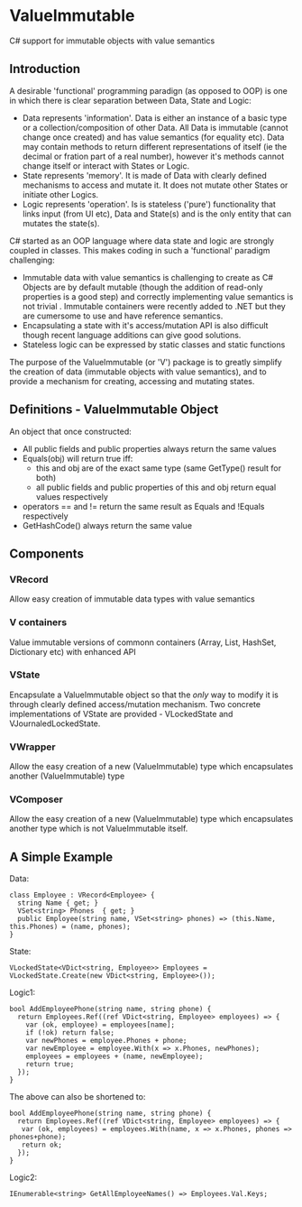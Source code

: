 # ValueImmutable
C# support for immutable objects with value semantics

## Introduction

A desirable 'functional' programming paradign (as opposed to OOP) is one in which there is clear separation between Data, State and Logic:
- Data represents 'information'. Data is either an instance of a basic type or a collection/composition of other Data. All Data is immutable (cannot change once created) and has value semantics (for equality etc). Data may contain methods to return different representations of itself (ie the decimal or fration part of a real number), however it's methods cannot change itself or interact with States or Logic.
- State represents 'memory'. It is made of Data with clearly defined mechanisms to access and mutate it. It does not mutate other States or initiate other Logics. 
- Logic represents 'operation'. Is is stateless ('pure') functionality that links input (from UI etc), Data and State(s) and is the only entity that can mutates the state(s).

C# started as an OOP language where data state and logic are strongly coupled in classes. This makes coding in such a 'functional' paradigm challenging:
- Immutable data with value semantics is challenging to create as C# Objects are by default mutable (though the addition of read-only properties is a good step) and correctly implementing value semantics is not trivial . Immutable containers were recently added to .NET but they are cumersome to use and have reference semantics. 
- Encapsulating a state with it's access/mutation API is also difficult though recent language additions can give good solutions.
- Stateless logic can be expressed by static classes and static functions

The purpose of the ValueImmutable (or 'V') package is to greatly simplify the creation of data (immutable objects with value semantics), and to provide a mechanism for creating, accessing and mutating states.

## Definitions - ValueImmutable Object

An object that once constructed:

- All public fields and public properties always return the same values
- Equals(obj) will return true iff:
   - this and obj are of the exact same type (same GetType() result for both)
   - all public fields and public properties of this and obj return equal values respectively
- operators == and != return the same result as Equals and !Equals respectively
- GetHashCode() always return the same value

## Components

### VRecord 

Allow easy creation of immutable data types with value semantics

### V containers

Value immutable versions of commonn containers (Array, List, HashSet, Dictionary etc) with enhanced API

### VState

Encapsulate a ValueImmutable object so that the _only_ way to modify it is through clearly defined access/mutation mechanism. Two concrete implementations of VState are provided - VLockedState and VJournaledLockedState.

### VWrapper

Allow the easy creation of a new (ValueImmutable) type which encapsulates another (ValueImmutable) type 

### VComposer

Allow the easy creation of a new (ValueImmutable) type which encapsulates another type which is not ValueImmutable itself.  


## A Simple Example

Data:
```
class Employee : VRecord<Employee> {
  string Name { get; }
  VSet<string> Phones  { get; }
  public Employee(string name, VSet<string> phones) => (this.Name, this.Phones) = (name, phones);
}
```

State:
```
VLockedState<VDict<string, Employee>> Employees =  VLockedState.Create(new VDict<string, Employee>());
```

Logic1:
```
bool AddEmployeePhone(string name, string phone) {
  return Employees.Ref((ref VDict<string, Employee> employees) => {
    var (ok, employee) = employees[name];
    if (!ok) return false;
    var newPhones = employee.Phones + phone;
    var newEmployee = employee.With(x => x.Phones, newPhones);
    employees = employees + (name, newEmployee);
    return true;
  });
}
```

The above can also be shortened to:
```
bool AddEmployeePhone(string name, string phone) {
  return Employees.Ref((ref VDict<string, Employee> employees) => {
   var (ok, employees) = employees.With(name, x => x.Phones, phones => phones+phone);
   return ok;
  });
}
```

Logic2:
```
IEnumerable<string> GetAllEmployeeNames() => Employees.Val.Keys;
```


